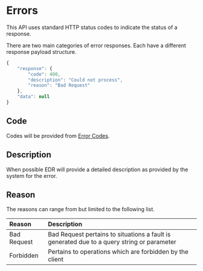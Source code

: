 # Errors

This API uses standard HTTP status codes to indicate the status of a response.

There are two main categories of error responses. Each have a different response payload structure.

```javascript
{
    "response": {
        "code": 400,
        "description": "Could not process",
        "reason": "Bad Request"
    },
    "data": null
}
```

## Code

Codes will be provided from [Error Codes](errors-codes.md).

## Description

When possible EDR will provide a detailed description as provided by the system for the error.

## Reason

The reasons can range from but limited to the following list.

| Reason | Description |
|:-------|:------------|
| Bad Request | Bad Request pertains to situations a fault is generated due to a query string or parameter |
| Forbidden | Pertains to operations which are forbidden by the client |
